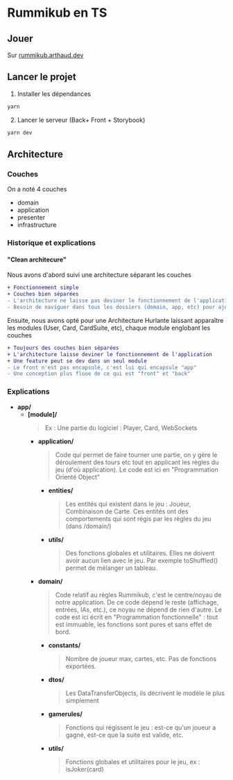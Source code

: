 # Rummikub en TS

## Jouer

Sur [rummikub.arthaud.dev](https://rummikub.arthaud.dev)

## Lancer le projet

1. Installer les dépendances

```bash
yarn
```

2. Lancer le serveur (Back+ Front + Storybook)

```bash
yarn dev
```

## Architecture

### Couches

On a noté 4 couches

- domain
- application
- presenter
- infrastructure

### Historique et explications

#### "Clean architecure"

Nous avons d'abord suivi une architecture séparant les couches

```diff
+ Fonctionnement simple
+ Couches bien séparées
- L'architecture ne laisse pas deviner le fonctionnement de l'application
- Besoin de naviguer dans tous les dossiers (domain, app, etc) pour ajouter une feature
```

Ensuite, nous avons opté pour une Architecture Hurlante laissant apparaître les modules (User, Card, CardSuite, etc), chaque module englobant les couches

```diff
+ Toujours des couches bien séparées
+ L'architecture laisse deviner le fonctionnement de l'application
+ Une feature peut se dev dans un seul module
- Le front n'est pas encapsulé, c'est lui qui encapsule "app"
- Une conception plus floue de ce qui est "front" et "back"
```

### Explications

- **app/**
  - **[module]/**
    > Ex : Une partie du logiciel : Player, Card, WebSockets
    - **application/**
      > Code qui permet de faire tourner une partie, on y gère le déroulement des tours etc tout en applicant les règles du jeu (d'où application).
      > Le code est ici en "Programmation Orienté Object"
      - **entities/**
        > Les entités qui existent dans le jeu : Joueur, Combinaison de Carte. Ces entités ont des comportements qui sont régis par les règles du jeu (dans /domain/)
      - **utils/**
        > Des fonctions globales et utilitaires. Elles ne doivent avoir aucun lien avec le jeu. Par exemple toShuffled() permet de mélanger un tableau.
    - **domain/**
      > Code relatif au règles Rummikub, c'est le centre/noyau de notre application.
      > De ce code dépend le reste (affichage, entrées, IAs, etc.), ce noyau ne dépend de rien d'autre.
      > Le code est ici écrit en "Programmation fonctionnelle" : tout est immuable, les fonctions sont pures et sans effet de bord.
      - **constants/**
        > Nombre de joueur max, cartes, etc. Pas de fonctions exportées.
      - **dtos/**
        > Les DataTransferObjects, ils décrivent le modèle le plus simplement
      - **gamerules/**
        > Fonctions qui régissent le jeu : est-ce qu'un joueur a gagné, est-ce que la suite est valide, etc.
      - **utils/**
        > Fonctions globales et utilitaires pour le jeu, ex : isJoker(card)
